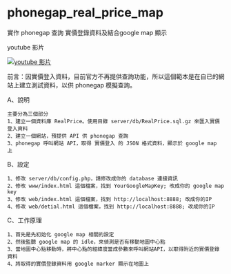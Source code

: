 phonegap_real_price_map
=======================

實作 phonegap 查詢 實價登錄資料及結合google map 顯示

youtube 影片

[![youtube 影片](http://img.youtube.com/vi/fbJ08Xq65e4/0.jpg)](http://www.youtube.com/watch?v=fbJ08Xq65e4)


前言：因實價登入資料，目前官方不再提供查詢功能，所以這個範本是在自已的網站上建立測試資料，以供 phonegap 模擬查詢。


A、說明

    主要分為三個部分
    1、建立一個資料庫 RealPrice。使用目錄 server/db/RealPrice.sql.gz 來匯入實價登入資料
    2、建立一個網站，預提供 API 供 phonegap 查詢 
    3、phonegap 呼叫網站 API，取得 實價登入 的 JSON 格式資料，顯示於 google map 上
  
B、設定

    1、修改 server/db/config.php，請修改成你的 database 連接資訊
    2、修改 www/index.html 這個檔案，找到 YourGoogleMapKey; 改成你的 google map key
    3、修改 web/index.html 這個檔案，找到 http://localhost:8888; 改成你的IP
    4、修改 web/detial.html 這個檔案，找到 http://localhost:8888; 改成你的IP
  
C、工作原理

    1、首先是先初始化 google map 相關的設定
    2、然後監聽 google map 的 idle，來偵測是否有移動地圖中心點
    3、當地圖中心點移動時，將中心點的經緯度當成參數來呼叫網站API，以取得附近的實價登錄資料
    4、將取得的實價登錄資料用 google marker 顯示在地圖上
    

	 


